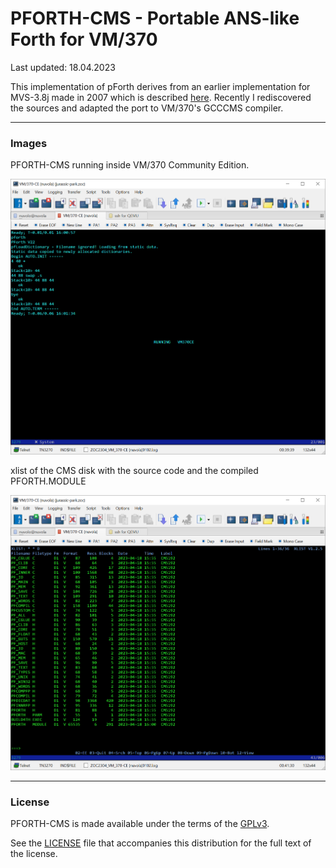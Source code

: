 # PFORTH-CMS - Portable ANS-like Forth for VM/370

Last updated: 18.04.2023

This implementation of pForth derives from an earlier implementation for MVS-3.8j made in 2007 which is described [here](https://www.complang.tuwien.ac.at/anton/forth-tagung07/vortraege/pforth.pdf).
Recently I rediscovered the sources and adapted the port to VM/370's GCCCMS compiler.

------

### Images

PFORTH-CMS running inside VM/370 Community Edition.

![](./images/pforth-vm370-09.png)

xlist of the CMS disk with the source code and the compiled PFORTH.MODULE

![](./images/pforth-vm370-10.png)



------

### License
PFORTH-CMS is made available under the terms of the [GPLv3][gplv3].

See the [LICENSE][license] file that accompanies this distribution for the full text of the license.

[gplv3]: http://www.gnu.org/licenses/gpl.html
[license]: ./LICENSE
